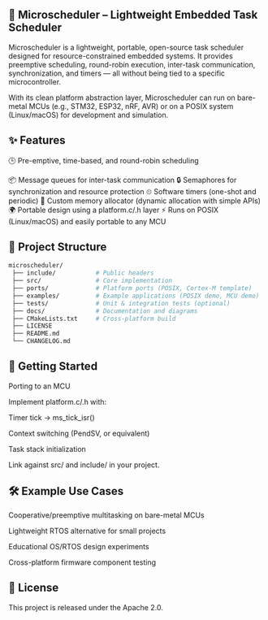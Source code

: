 ## 📌 Microscheduler – Lightweight Embedded Task Scheduler

Microscheduler is a lightweight, portable, open-source task scheduler designed for resource-constrained embedded systems.
It provides preemptive scheduling, round-robin execution, inter-task communication, synchronization, and timers — all without being tied to a specific microcontroller.

With its clean platform abstraction layer, Microscheduler can run on bare-metal MCUs (e.g., STM32, ESP32, nRF, AVR) or on a POSIX system (Linux/macOS) for development and simulation.

## ✨ Features

🕒 Pre-emptive, time-based, and round-robin scheduling

📦 Message queues for inter-task communication
🔒 Semaphores for synchronization and resource protection
⏲ Software timers (one-shot and periodic)
🧩 Custom memory allocator (dynamic allocation with simple APIs)
🌍 Portable design using a platform.c/.h layer
⚡ Runs on POSIX (Linux/macOS) and easily portable to any MCU

## 📂 Project Structure
```bash
microscheduler/
 ├── include/           # Public headers
 ├── src/               # Core implementation
 ├── ports/             # Platform ports (POSIX, Cortex-M template)
 ├── examples/          # Example applications (POSIX demo, MCU demo)
 ├── tests/             # Unit & integration tests (optional)
 ├── docs/              # Documentation and diagrams
 ├── CMakeLists.txt     # Cross-platform build
 ├── LICENSE
 ├── README.md
 └── CHANGELOG.md
 ```
## 🚀 Getting Started
Porting to an MCU

Implement platform.c/.h with:

Timer tick → ms_tick_isr()

Context switching (PendSV, or equivalent)

Task stack initialization

Link against src/ and include/ in your project.

## 🛠 Example Use Cases

Cooperative/preemptive multitasking on bare-metal MCUs

Lightweight RTOS alternative for small projects

Educational OS/RTOS design experiments

Cross-platform firmware component testing

## 📜 License

This project is released under the Apache 2.0.
